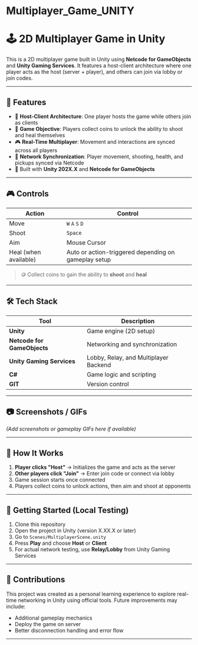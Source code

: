 # Multiplayer_Game_UNITY
# 🕹️ 2D Multiplayer Game in Unity

This is a 2D multiplayer game built in Unity using **Netcode for GameObjects** and **Unity Gaming Services**. It features a host-client architecture where one player acts as the host (server + player), and others can join via lobby or join codes.

---

## 🚀 Features

- 🔗 **Host-Client Architecture**: One player hosts the game while others join as clients
- 🧠 **Game Objective**: Players collect coins to unlock the ability to shoot and heal themselves
- 🎮 **Real-Time Multiplayer**: Movement and interactions are synced across all players
- 🔄 **Network Synchronization**: Player movement, shooting, health, and pickups synced via Netcode
- 🧩 Built with **Unity 202X.X** and **Netcode for GameObjects**

---

## 🎮 Controls

| Action            | Control      |
|-------------------|--------------|
| Move              | `W` `A` `S` `D` |
| Shoot             | `Space`      |
| Aim               | Mouse Cursor |
| Heal (when available) | Auto or action-triggered depending on gameplay setup |

> 🪙 Collect coins to gain the ability to **shoot** and **heal**

---

## 🛠️ Tech Stack

| Tool | Description |
|------|-------------|
| **Unity** | Game engine (2D setup) |
| **Netcode for GameObjects** | Networking and synchronization |
| **Unity Gaming Services** | Lobby, Relay, and Multiplayer Backend |
| **C#** | Game logic and scripting |
| **GIT** | Version control |

---

## 📷 Screenshots / GIFs

*(Add screenshots or gameplay GIFs here if available)*

---

## 🧩 How It Works

1. **Player clicks "Host"** → Initializes the game and acts as the server
2. **Other players click "Join"** → Enter join code or connect via lobby
3. Game session starts once connected
4. Players collect coins to unlock actions, then aim and shoot at opponents

---

## 🧪 Getting Started (Local Testing)

1. Clone this repository
2. Open the project in Unity (version X.XX.X or later)
3. Go to `Scenes/MultiplayerScene.unity`
4. Press **Play** and choose **Host** or **Client**
5. For actual network testing, use **Relay/Lobby** from Unity Gaming Services

---

## 📝 Contributions

This project was created as a personal learning experience to explore real-time networking in Unity using official tools. Future improvements may include:

- Additional gameplay mechanics
- Deploy the game on server
- Better disconnection handling and error flow

---


